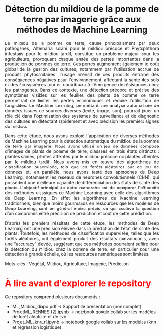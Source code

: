 <h1 align='center'>Détection du mildiou de la pomme de terre par imagerie grâce aux méthodes de Machine Learning</h1>

<div align='justify'> Le mildiou de la pomme de terre, causé principalement par deux pathogènes, Alternaria solani pour le mildiou précoce et Phytophthora infestans pour le mildiou tardif, constitue un problème majeur pour les agriculteurs, provoquant chaque année des pertes importantes dans la production de pommes de terre. Ces pertes augmentent également le coût global de la gestion des cultures, notamment par l'utilisation accrue de produits phytosanitaires. L’usage intensif de ces produits entraîne des conséquences négatives pour l'environnement, affectant la santé des sols et des écosystèmes tout en contribuant à l'émergence de résistances chez les pathogènes. Dans ce contexte, une détection précoce et précise des symptômes visibles sur les feuilles des plants de pomme de terre permettrait de limiter les pertes économiques et réduire l'utilisation de fongicides. Le Machine Learning, permettant une analyse automatisée de données issues de sources diverses (texte, image, son), pourrait jouer un rôle clé dans l'optimisation des systèmes de surveillance et de diagnostic des cultures en détectant rapidement et avec précision les premiers signes du mildiou.


Dans cette étude, nous avons exploré l'application de diverses méthodes de Machine Learning pour la détection automatique du mildiou de la pomme de terre par imagerie. Nous avons utilisé un jeu de données composé d’images de plants de pomme de terre, classées en trois états distincts : plantes saines, plantes atteintes par le mildiou précoce ou plantes atteintes par le mildiou tardif. Nous avons mis en œuvre des algorithmes de classification supervisée, tels que les forêts aléatoires sur ce jeu de données et, en parallèle, nous avons testé des approches de Deep Learning, notamment les réseaux de neurones convolutionnels (CNN), qui possèdent une meilleure capacité de différenciation des états de santé des plants. L'objectif principal de cette recherche est de comparer l'efficacité des méthodes classiques de Machine Learning avec celle des algorithmes de Deep Learning. En effet les algorithmes de Machine Learning traditionnels, bien que moins gourmands en ressources que les modèles de Deep Learning, sont en général moins précis, ce qui soulève la question d’un compromis entre précision de prédiction et coût de cette prédiction.

D’après les premiers résultats de cette étude, les méthodes de Deep Learning ont une précision élevée dans la prédiction de l'état de santé des plants. Toutefois, les méthodes de classification supervisée, telles que les forêts aléatoires, ont également produit des résultats convaincants, avec une "accuracy" élevée, suggérant que ces méthodes pourraient suffire pour la détection du mildiou chez la pomme de terre, en particulier pour une détection à grande échelle, où les ressources numériques sont limitées.</div>

Mots-clés : Végétal, Mildiou, Agriculture, Imagerie, Prédiction 



<h1 style="color:red"> À lire avant d'explorer le repository </h1>
Ce repository comprend plusieurs documents : </br>
<ul>
  <li>ML_Mildiou_diapo.pdf -> Support de présentation (non complet)</li>
  <li>ProjetML_RENNES (2).ipynb -> notebook google collab sur les modèles de forêt aléatoire et de svn </li>
  <li>Projet_ML_knn_rl.ipynb -> notebook google collab sur les modèles (knn et régression logistique)</li>
</ul>

